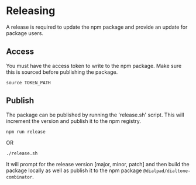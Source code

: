 # Releasing

A release is required to update the npm package and provide an update for package users.

## Access

You must have the access token to write to the npm package.
Make sure this is sourced before publishing the package.

```
source TOKEN_PATH
```

## Publish

The package can be published by running the 'release.sh' script.
This will increment the version and publish it to the npm registry.

```
npm run release
```

OR

```
./release.sh
```

It will prompt for the release version [major, minor, patch] and
then build the package locally as well as publish it to the npm package 
`@dialpad/dialtone-combinator`.
